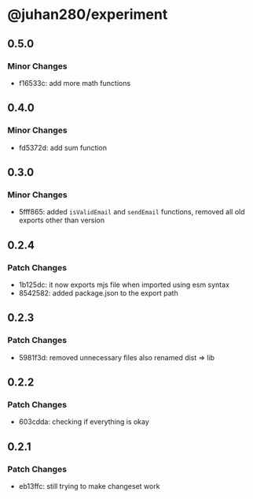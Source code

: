 # @juhan280/experiment

## 0.5.0

### Minor Changes

- f16533c: add more math functions

## 0.4.0

### Minor Changes

- fd5372d: add sum function

## 0.3.0

### Minor Changes

- 5fff865: added `isValidEmail` and `sendEmail` functions, removed all old exports other than version

## 0.2.4

### Patch Changes

- 1b125dc: it now exports mjs file when imported using esm syntax
- 8542582: added package.json to the export path

## 0.2.3

### Patch Changes

- 5981f3d: removed unnecessary files
  also renamed dist => lib

## 0.2.2

### Patch Changes

- 603cdda: checking if everything is okay

## 0.2.1

### Patch Changes

- eb13ffc: still trying to make changeset work
